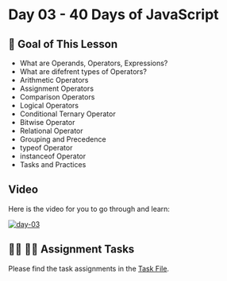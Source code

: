 # Day 03 - 40 Days of JavaScript

## **🎯 Goal of This Lesson**

- What are Operands, Operators, Expressions?
- What are difefrent types of Operators?
- Arithmetic Operators
- Assignment Operators
- Comparison Operators
- Logical Operators
- Conditional Ternary Operator
- Bitwise Operator
- Relational Operator
- Grouping and Precedence
- typeof Operator
- instanceof Operator
- Tasks and Practices

## Video
Here is the video for you to go through and learn:

[![day-03](./banner.png)](https://youtu.be/vI95K-_JLOw "Video")

## **👩‍💻 🧑‍💻 Assignment Tasks**

Please find the task assignments in the [Task File](./task.md).